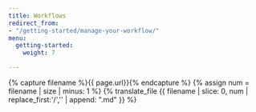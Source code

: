 ```yaml
---
title: Workflows
redirect_from:
- "/getting-started/manage-your-workflow/"
menu:
  getting-started:
    weight: 7

---
```

{% capture filename %}{{ page.url}}{% endcapture %}
{% assign num = filename | size | minus: 1 %}
{% translate_file {{ filename | slice: 0, num | replace_first:'/','' | append: ".md" }} %}